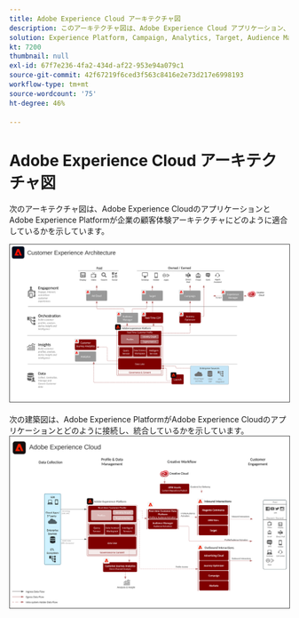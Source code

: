 ```yaml
---
title: Adobe Experience Cloud アーキテクチャ図
description: このアーキテクチャ図は、Adobe Experience Cloud アプリケーション、アプリケーションサービスおよび Adobe Experience Platform を企業のマーケティングアーキテクチャに適合させる方法を示します。
solution: Experience Platform, Campaign, Analytics, Target, Audience Manager, Magento, Marketo, Advertising Cloud, Experience Manager Sites, Experience Manager Assets, Data Collection, Customer Journey Analytics, Journey Orchestration, Offer Decisioning, Real-time Customer Data Platform
kt: 7200
thumbnail: null
exl-id: 67f7e236-4fa2-434d-af22-953e94a079c1
source-git-commit: 42f67219f6ced3f563c8416e2e73d217e6998193
workflow-type: tm+mt
source-wordcount: '75'
ht-degree: 46%

---
```


# Adobe Experience Cloud アーキテクチャ図

次のアーキテクチャ図は、Adobe Experience CloudのアプリケーションとAdobe Experience Platformが企業の顧客体験アーキテクチャにどのように適合しているかを示しています。

<img src="assets/aec_experience_architecture.svg" alt="Experience Cloud" style="border:1px solid #4a4a4a" />
<br>
<br>
次の建築図は、Adobe Experience PlatformがAdobe Experience Cloudのアプリケーションとどのように接続し、統合しているかを示しています。

<img src="assets/experience_cloud.svg" alt="Experience Cloud" style="border:1px solid #4a4a4a" />
